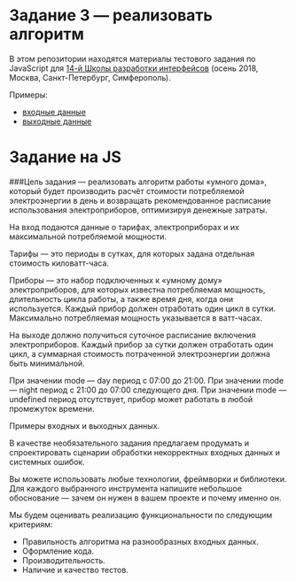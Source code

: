 # Задание 3 — реализовать алгоритм

В этом репозитории находятся материалы тестового задания по JavaScript для [14-й Школы разработки интерфейсов](https://academy.yandex.ru/events/frontend/shri_msk-2018-2) (осень 2018, Москва, Санкт-Петербург, Симферополь).

Примеры: 

- [входные данные](./data/input.json)
- [выходные данные](./data/output.json)

# Задание на JS

###Цель задания — реализовать алгоритм работы «умного дома», который будет производить расчёт стоимости потребляемой электроэнергии в день и возвращать рекомендованное расписание использования электроприборов, оптимизируя денежные затраты.

На вход подаются данные о тарифах, электроприборах и их максимальной потребляемой мощности.

Тарифы — это периоды в сутках, для которых задана отдельная стоимость киловатт-часа.

Приборы — это набор подключенных к «умному дому» электроприборов, для которых известна потребляемая мощность, длительность цикла работы, а также время дня, когда они используется. Каждый прибор должен отработать один цикл в сутки. Максимально потребляемая мощность указывается в ватт-часах.

На выходе должно получиться суточное расписание включения электроприборов. Каждый прибор за сутки должен отработать один цикл, а суммарная стоимость потраченной электроэнергии должна быть минимальной.

При значении mode — day период с 07:00 до 21:00.
При значении mode — night период с 21:00 до 07:00 следующего дня.
При значении mode — undefined период отсутствует, прибор может работать в любой промежуток времени.

Примеры входных и выходных данных.

В качестве необязательного задания предлагаем продумать и спроектировать сценарии обработки некорректных входных данных и системных ошибок.

Вы можете использовать любые технологии, фреймворки и библиотеки. Для каждого выбранного инструмента напишите небольшое обоснование — зачем он нужен в вашем проекте и почему именно он.

Мы будем оценивать реализацию функциональности по следующим критериям:

* Правильность алгоритма на разнообразных входных данных.
* Оформление кода.
* Производительность.
* Наличие и качество тестов. 
